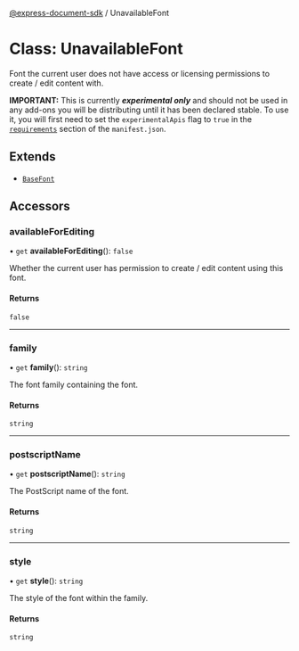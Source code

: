 [@express-document-sdk](../overview.md) / UnavailableFont

# Class: UnavailableFont

Font the current user does not have access or licensing permissions to create / edit content with.

<InlineAlert slots="text" variant="warning"/>

**IMPORTANT:** This is currently ***experimental only*** and should not be used in any add-ons you will be distributing until it has been declared stable. To use it, you will first need to set the `experimentalApis` flag to `true` in the [`requirements`](../../../manifest/index.md#requirements) section of the `manifest.json`.

## Extends

-   [`BaseFont`](base-font.md)

## Accessors

### availableForEditing

• `get` **availableForEditing**(): `false`

Whether the current user has permission to create / edit content using this font.

#### Returns

`false`

 <hr />

### family

• `get` **family**(): `string`

The font family containing the font.

#### Returns

`string`

 <hr />

### postscriptName

• `get` **postscriptName**(): `string`

The PostScript name of the font.

#### Returns

`string`

 <hr />

### style

• `get` **style**(): `string`

The style of the font within the family.

#### Returns

`string`
